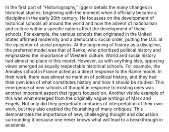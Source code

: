 In the first part of “Historiography,” Iggers details the many changes in historical studies, beginning with the moment when it officially became a discipline in the early 20th century.  He focusses on the development of historical schools all around the world and how the advent of nationalism and culture within a specific nation affect the development of these schools. For example, the various schools that originated in the United States affirmed modernity and a democratic social order, putting the U.S. at the epicenter of social progress. At the beginning of history as a discipline, the preferred model was that of Ranke, who prioritized political history and emphasized the importance of Western culture. World and social history had almost no place in this model.
However, as with anything else, opposing views emerged as equally respectable historical schools. For example, the Annales school in France acted as a direct response to the Ranke model. In their work, there was almost no mention of political history, and they had their own idea of what constitutes history and how it should be studied. This emergence of new schools of thought in response to existing ones was another important aspect that Iggers focused on. Another visible example of this was what emerged from the originally vague writings of Marx and Engels. Not only did they perpetuate centuries of interpretation of their own work, but they also enabled the flourishing of many critiques. This demonstrates the importance of new, challenging thought and discussion surrounding it because one never knows what will lead to a breakthrough in academia. 
